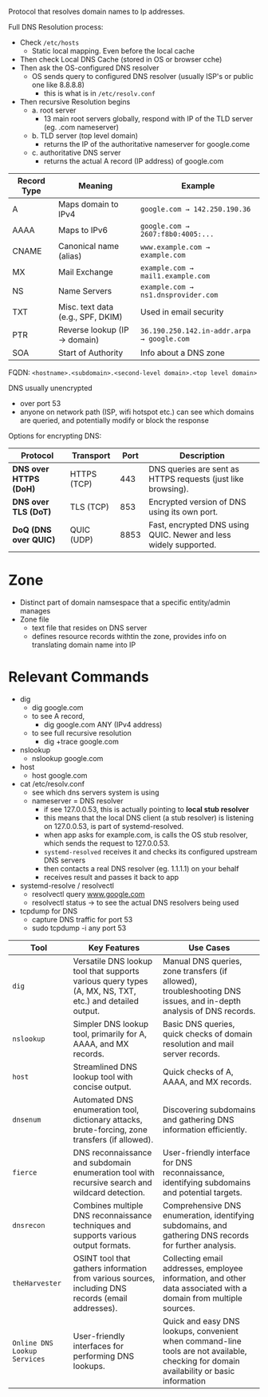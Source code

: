 Protocol that resolves domain names to Ip addresses.

Full DNS Resolution process:
- Check `/etc/hosts`
	- Static local mapping. Even before the local cache
- Then check Local DNS Cache (stored in OS or browser cche)
- Then ask the OS-configured DNS resolver 
	- OS sends query to configured DNS resolver (usually ISP's or public one like 8.8.8.8)
		- this is what is in `/etc/resolv.conf`
- Then recursive Resolution begins
	- a. root server
		- 13 main root servers globally, respond with IP of the TLD server (eg. .com nameserver)
	- b. TLD server (top level domain)
		- returns the IP of the authoritative nameserver for google.come
	- c. authoritative DNS server
		- returns the actual A record (IP address) of google.com

| **Record Type** | **Meaning**                       | **Example**                                |
| --------------- | --------------------------------- | ------------------------------------------ |
| A               | Maps domain to IPv4               | `google.com → 142.250.190.36`              |
| AAAA            | Maps to IPv6                      | `google.com → 2607:f8b0:4005:...`          |
| CNAME           | Canonical name (alias)            | `www.example.com → example.com`            |
| MX              | Mail Exchange                     | `example.com → mail1.example.com`          |
| NS              | Name Servers                      | `example.com → ns1.dnsprovider.com`        |
| TXT             | Misc. text data (e.g., SPF, DKIM) | Used in email security                     |
| PTR             | Reverse lookup (IP → domain)      | `36.190.250.142.in-addr.arpa → google.com` |
| SOA             | Start of Authority                | Info about a DNS zone                      |
FQDN:
`<hostname>.<subdomain>.<second-level domain>.<top level domain>`

DNS usually unencrypted
- over port 53
- anyone on network path (ISP, wifi hotspot etc.) can see which domains are queried, and potentially modify or block the response


Options for encrypting DNS:

| Protocol                 | Transport   | Port | Description                                                      |
| ------------------------ | ----------- | ---- | ---------------------------------------------------------------- |
| **DNS over HTTPS (DoH)** | HTTPS (TCP) | 443  | DNS queries are sent as HTTPS requests (just like browsing).     |
| **DNS over TLS (DoT)**   | TLS (TCP)   | 853  | Encrypted version of DNS using its own port.                     |
| **DoQ (DNS over QUIC)**  | QUIC (UDP)  | 8853 | Fast, encrypted DNS using QUIC. Newer and less widely supported. |
# Zone
- Distinct part of domain namsespace that a specific entity/admin manages
- Zone file
	- text file that resides on DNS server
	- defines resource records withtin the zone, provides info on translating domain name into IP
# Relevant Commands

- dig
	- dig google.com
	- to see A record,
		- dig google.com ANY (IPv4 address)
	- to see full recursive resolution
		- dig +trace google.com
- nslookup
	- nslookup google.com
- host
	- host google.com
- cat /etc/resolv.conf
	- see which dns servers system is using
	- nameserver = DNS resolver
		- if see 127.0.0.53, this is actually pointing to **local stub resolver**
		- this means that the local DNS client (a stub resolver) is listening on 127.0.0.53, is part of systemd-resolved.
		- when app asks for example.com, is calls the OS stub resolver, which sends the request to 127.0.0.53. 
		- `systemd-resolved` receives it and checks its configured upstream DNS servers
		- then contacts a real DNS resolver (eg. 1.1.1.1) on your behalf
		- receives result and passes it back to app
- systemd-resolve / resolvectl
	- resolvectl query www.google.com
	- resolvectl status -> to see the actual DNS resolvers being used
- tcpdump for DNS
	- capture DNS traffic for port 53
	- sudo tcpdump -i any port 53

|Tool|Key Features|Use Cases|
|---|---|---|
|`dig`|Versatile DNS lookup tool that supports various query types (A, MX, NS, TXT, etc.) and detailed output.|Manual DNS queries, zone transfers (if allowed), troubleshooting DNS issues, and in-depth analysis of DNS records.|
|`nslookup`|Simpler DNS lookup tool, primarily for A, AAAA, and MX records.|Basic DNS queries, quick checks of domain resolution and mail server records.|
|`host`|Streamlined DNS lookup tool with concise output.|Quick checks of A, AAAA, and MX records.|
|`dnsenum`|Automated DNS enumeration tool, dictionary attacks, brute-forcing, zone transfers (if allowed).|Discovering subdomains and gathering DNS information efficiently.|
|`fierce`|DNS reconnaissance and subdomain enumeration tool with recursive search and wildcard detection.|User-friendly interface for DNS reconnaissance, identifying subdomains and potential targets.|
|`dnsrecon`|Combines multiple DNS reconnaissance techniques and supports various output formats.|Comprehensive DNS enumeration, identifying subdomains, and gathering DNS records for further analysis.|
|`theHarvester`|OSINT tool that gathers information from various sources, including DNS records (email addresses).|Collecting email addresses, employee information, and other data associated with a domain from multiple sources.|
|`Online DNS Lookup Services`|User-friendly interfaces for performing DNS lookups.|Quick and easy DNS lookups, convenient when command-line tools are not available, checking for domain availability or basic information|